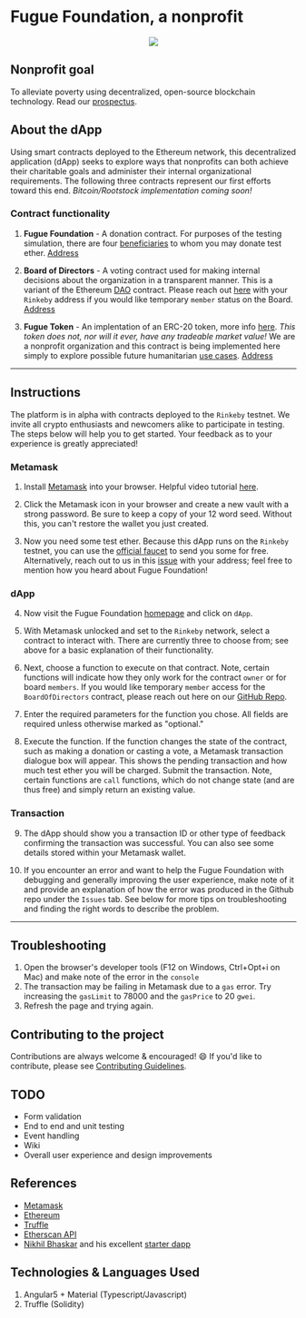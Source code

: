 # Fugue Foundation, a nonprofit
<p align="center">
  <img src="https://github.com/fuguefoundation/nonprofit/blob/master/src/assets/images/logo_150.png">
</p>

## Nonprofit goal

To alleviate poverty using decentralized, open-source blockchain technology. Read our [prospectus](https://fuguefoundation.github.io).

## About the dApp

Using smart contracts deployed to the Ethereum network, this decentralized application (dApp) seeks to explore ways that nonprofits can both achieve their charitable goals and administer their internal organizational requirements. The following three contracts represent our first efforts toward this end. _Bitcoin/Rootstock implementation coming soon!_

### Contract functionality

1. **Fugue Foundation** - A donation contract. For purposes of the testing simulation, there are four [beneficiaries](https://fuguefoundation.org/beneficiaries) to whom you may donate test ether. [Address](https://rinkeby.etherscan.io/address/0x8ef2a62553ce3b4f3cb55ca66a4568fef156ad6d)

2. **Board of Directors** - A voting contract used for making internal decisions about the organization in a transparent manner. This is a variant of the Ethereum [DAO](https://ethereum.org/dao) contract. Please reach out [here](https://github.com/fuguefoundation/nonprofit/issues/1) with your `Rinkeby` address if you would like temporary `member` status on the Board. [Address](https://rinkeby.etherscan.io/address/0xa28547a46e30d4d1e7acc312197ced6a5cd049a8)

3. **Fugue Token** - An implentation of an ERC-20 token, more info [here](https://ethereum.org/token). _This token does not, nor will it ever, have any tradeable market value!_ We are a nonprofit organization and this contract is being implemented here simply to explore possible future humanitarian [use cases](https://fuguefoundation.github.io/appendix.html). [Address](https://rinkeby.etherscan.io/address/0x2388b6c200dd345bf92ff6c0af1c8e437d3c2325)

---

## Instructions

The platform is in alpha with contracts deployed to the `Rinkeby` testnet. We invite all crypto enthusiasts and newcomers alike to participate in testing. The steps below will help you to get started. Your feedback as to your experience is greatly appreciated!

### Metamask

1. Install [Metamask](https://metamask.io/) into your browser. Helpful video tutorial [here](https://www.youtube.com/watch?v=6Gf_kRE4MJU).

2. Click the Metamask icon in your browser and create a new vault with a strong password. Be sure to keep a copy of your 12 word seed. Without this, you can't restore the wallet you just created.

3. Now you need some test ether. Because this dApp runs on the `Rinkeby` testnet, you can use the [official faucet](https://faucet.rinkeby.io/) to send you some for free. Alternatively, reach out to us in this [issue](https://github.com/fuguefoundation/nonprofit/issues/1) with your address; feel free to mention how you heard about Fugue Foundation!

### dApp

4. Now visit the Fugue Foundation [homepage](https://fuguefoundation.org/) and click on `dApp`.

5. With Metamask unlocked and set to the `Rinkeby` network, select a contract to interact with. There are currently three to choose from; see above for a basic explanation of their functionality.

6. Next, choose a function to execute on that contract. Note, certain functions will indicate how they only work for the contract `owner` or for board `members`. If you would like temporary `member` access for the `BoardOfDirectors` contract, please reach out here on our [GitHub Repo](https://github.com/fuguefoundation).

7. Enter the required parameters for the function you chose. All fields are required unless otherwise marked as "optional."

8. Execute the function. If the function changes the state of the contract, such as making a donation or casting a vote, a Metamask transaction dialogue box will appear. This shows the pending transaction and how much test ether you will be charged. Submit the transaction. Note, certain functions are `call` functions, which do not change state (and are thus free) and simply return an existing value.

### Transaction

9. The dApp should show you a transaction ID or other type of feedback confirming the transaction was successful. You can also see some details stored within your Metamask wallet.

10. If you encounter an error and want to help the Fugue Foundation with debugging and generally improving the user experience, make note of it and provide an explanation of how the error was produced in the Github repo under the `Issues` tab. See below for more tips on troubleshooting and finding the right words to describe the problem.

---

## Troubleshooting

1. Open the browser's developer tools (F12 on Windows, Ctrl+Opt+i on Mac) and make note of the error in the `console`
2. The transaction may be failing in Metamask due to a `gas` error. Try increasing the `gasLimit` to 78000 and the `gasPrice` to 20 `gwei`.
3. Refresh the page and trying again.

## Contributing to the project

Contributions are always welcome & encouraged! :smile: If you'd like to contribute, please see [Contributing Guidelines](CONTRIBUTING.md).

## TODO
* Form validation
* End to end and unit testing
* Event handling
* Wiki
* Overall user experience and design improvements

## References
* [Metamask](https://metamask.io/)
* [Ethereum](https://ethereum.org/)
* [Truffle](http://truffleframework.com/docs/)
* [Etherscan API](https://etherscan.io/apis)
* [Nikhil Bhaskar](https://github.com/Nikhil22) and his excellent [starter dapp](https://github.com/Nikhil22/angular2-truffle-starter-dapp)

## Technologies & Languages Used
1. Angular5 + Material (Typescript/Javascript)
2. Truffle (Solidity)